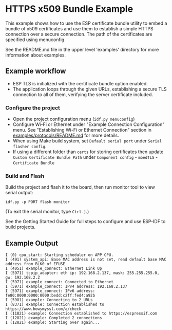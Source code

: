 # HTTPS x509 Bundle Example

This example shows how to use the ESP certificate bundle utility to embed a bundle of x509 certificates and use them to
establish a simple HTTPS connection over a secure connection. The path of the certificates are specified using menuconfig.

See the README.md file in the upper level 'examples' directory for more information about examples.

## Example workflow
- ESP TLS is initialized with the certificate bundle option enabled.
- The application loops through the given URLs, establishing a secure TLS connection to all of them, verifying the server certificate included.

### Configure the project

* Open the project configuration menu (`idf.py menuconfig`)
* Configure Wi-Fi or Ethernet under "Example Connection Configuration" menu. See "Establishing Wi-Fi or Ethernet Connection" section in [examples/protocols/README.md](../README.md) for more details.
* When using Make build system, set `Default serial port` under `Serial flasher config`.
* If using a different folder than `certs` for storing certificates then update `Custom Certificate Bundle Path` under `Component config` - `mbedTLS` - `Certificate Bundle`

### Build and Flash

Build the project and flash it to the board, then run monitor tool to view serial output:

```
idf.py -p PORT flash monitor
```

(To exit the serial monitor, type ``Ctrl-]``.)

See the Getting Started Guide for full steps to configure and use ESP-IDF to build projects.

## Example Output
```
I (0) cpu_start: Starting scheduler on APP CPU.
I (491) system_api: Base MAC address is not set, read default base MAC address from BLK0 of EFUSE
I (4051) example_connect: Ethernet Link Up
I (5971) tcpip_adapter: eth ip: 192.168.2.137, mask: 255.255.255.0, gw: 192.168.2.2
I (5971) example_connect: Connected to Ethernet
I (5971) example_connect: IPv4 address: 192.168.2.137
I (5971) example_connect: IPv6 address: fe80:0000:0000:0000:bedd:c2ff:fed4:a92b
I (5981) example: Connecting to 2 URLs
I (8371) example: Connection established to https://www.howsmyssl.com/a/check
I (11821) example: Connection established to https://espressif.com
I (12821) example: Completed 2 connections
I (12821) example: Starting over again...

